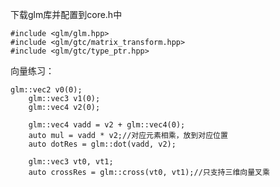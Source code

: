 下载glm库并配置到core.h中
```
#include <glm/glm.hpp>
#include <glm/gtc/matrix_transform.hpp>
#include <glm/gtc/type_ptr.hpp>
```
向量练习：
```
glm::vec2 v0(0);
    glm::vec3 v1(0);
    glm::vec4 v2(0);

    glm::vec4 vadd = v2 + glm::vec4(0);
    auto mul = vadd * v2;//对应元素相乘，放到对应位置
    auto dotRes = glm::dot(vadd, v2);

    glm::vec3 vt0, vt1;
    auto crossRes = glm::cross(vt0, vt1);//只支持三维向量叉乘
```
<!--stackedit_data:
eyJoaXN0b3J5IjpbMjkwODg2MDE0LC05MzA5ODMwMDMsLTIwOD
g3NDY2MTJdfQ==
-->